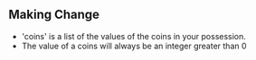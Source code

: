 ## Making Change
- 'coins' is a list of the values of the coins in your possession.
- The value of a coins will always be an integer greater than 0

